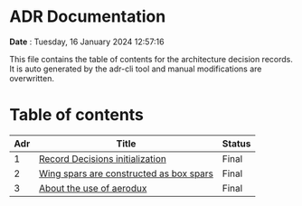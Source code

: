 # ADR Documentation

__Date__ : Tuesday, 16 January 2024 12:57:16

This file contains the table of contents for the architecture decision records.
It is auto generated by the adr-cli tool and manual modifications are overwritten.

# Table of contents

| Adr | Title | Status |
| --- | ----- | ------ |
| 1 | [Record Decisions initialization](..\docs\adr\00001-record-architecture-decisions-initialization) | Final |
| 2 | [Wing spars are constructed as box spars](..\docs\adr\00002-wing-spars-are-constructed-as-box-spars) | Final |
| 3 | [About the use of aerodux](..\docs\adr\00003-about-the-use-of-aerodux) | Final |

